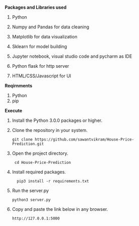 **Packages and Libraries used**
1. Python

2. Numpy and Pandas for data cleaning

3. Matplotlib for data visualization

4. Sklearn for model building

5. Jupyter notebook, visual studio code and pycharm as IDE

6. Python flask for http server

7. HTML/CSS/Javascript for UI

**Reqirnments**
  1. Python
  2. pip

**Execute**

1. Install the Python 3.0.0 packages or higher.
2. Clone the repository in your system.

       git clone https://github.com/sawantvikram/House-Price-Prediction.git

3. Open the project directory.
 
        cd House-Price-Prediction

4. Install required packages.
      
         pip3 install -r requirements.txt

5. Run the server.py

       python3 server.py
            

6. Copy and paste the link below in any browser.

       http://127.0.0.1:5000
